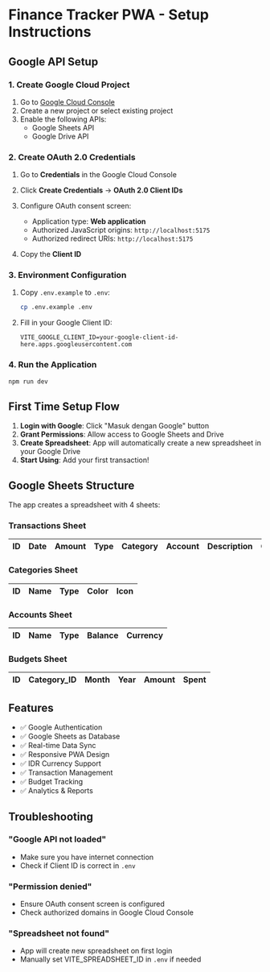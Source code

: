 # Finance Tracker PWA - Setup Instructions

## Google API Setup

### 1. Create Google Cloud Project

1. Go to [Google Cloud Console](https://console.cloud.google.com/)
2. Create a new project or select existing project
3. Enable the following APIs:
   - Google Sheets API
   - Google Drive API

### 2. Create OAuth 2.0 Credentials

1. Go to **Credentials** in the Google Cloud Console
2. Click **Create Credentials** → **OAuth 2.0 Client IDs**
3. Configure OAuth consent screen:
   - Application type: **Web application**
   - Authorized JavaScript origins: `http://localhost:5175`
   - Authorized redirect URIs: `http://localhost:5175`

4. Copy the **Client ID**

### 3. Environment Configuration

1. Copy `.env.example` to `.env`:
   ```bash
   cp .env.example .env
   ```

2. Fill in your Google Client ID:
   ```env
   VITE_GOOGLE_CLIENT_ID=your-google-client-id-here.apps.googleusercontent.com
   ```

### 4. Run the Application

```bash
npm run dev
```

## First Time Setup Flow

1. **Login with Google**: Click "Masuk dengan Google" button
2. **Grant Permissions**: Allow access to Google Sheets and Drive
3. **Create Spreadsheet**: App will automatically create a new spreadsheet in your Google Drive
4. **Start Using**: Add your first transaction!

## Google Sheets Structure

The app creates a spreadsheet with 4 sheets:

### Transactions Sheet
| ID | Date | Amount | Type | Category | Account | Description | Created_At |
|----|------|--------|------|----------|---------|-------------|------------|

### Categories Sheet
| ID | Name | Type | Color | Icon |
|----|------|------|-------|------|

### Accounts Sheet
| ID | Name | Type | Balance | Currency |
|----|------|------|---------|----------|

### Budgets Sheet
| ID | Category_ID | Month | Year | Amount | Spent |
|----|-------------|-------|------|--------|-------|

## Features

- ✅ Google Authentication
- ✅ Google Sheets as Database
- ✅ Real-time Data Sync
- ✅ Responsive PWA Design
- ✅ IDR Currency Support
- ✅ Transaction Management
- ✅ Budget Tracking
- ✅ Analytics & Reports

## Troubleshooting

### "Google API not loaded"
- Make sure you have internet connection
- Check if Client ID is correct in `.env`

### "Permission denied"
- Ensure OAuth consent screen is configured
- Check authorized domains in Google Cloud Console

### "Spreadsheet not found"
- App will create new spreadsheet on first login
- Manually set VITE_SPREADSHEET_ID in `.env` if needed